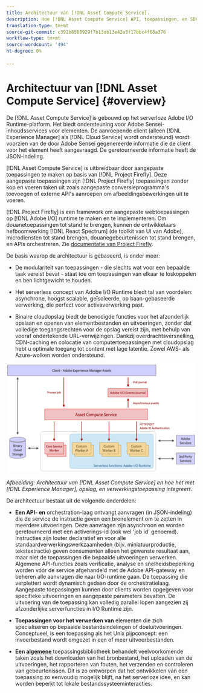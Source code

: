 ```yaml
---
title: Architectuur van [!DNL Asset Compute Service].
description: Hoe [!DNL Asset Compute Service] API, toepassingen, en SDK werken samen om de cloud-native service voor middelenverwerking te bieden.
translation-type: tm+mt
source-git-commit: c392b8588929f7b13db13e42a3f17bbc4f68a376
workflow-type: tm+mt
source-wordcount: '494'
ht-degree: 0%

---
```



# Architectuur van [!DNL Asset Compute Service] {#overview}

De [!DNL Asset Compute Service] is gebouwd op het serverloze Adobe I/O Runtime-platform. Het biedt ondersteuning voor Adobe Sensei-inhoudsservices voor elementen. De aanroepende client (alleen [!DNL Experience Manager] als [!DNL Cloud Service] wordt ondersteund) wordt voorzien van de door Adobe Sensei gegenereerde informatie die de client voor het element heeft aangevraagd. De geretourneerde informatie heeft de JSON-indeling.

[!DNL Asset Compute Service] is uitbreidbaar door aangepaste toepassingen te maken op basis van  [!DNL Project Firefly]. Deze aangepaste toepassingen zijn [!DNL Project Firefly] toepassingen zonder kop en voeren taken uit zoals aangepaste conversieprogramma&#39;s toevoegen of externe API&#39;s aanroepen om afbeeldingsbewerkingen uit te voeren.

[!DNL Project Firefly] is een framework om aangepaste webtoepassingen op  [!DNL Adobe I/O] runtime te maken en te implementeren. Om douanetoepassingen tot stand te brengen, kunnen de ontwikkelaars hefboomwerking [!DNL React Spectrum] (de toolkit van UI van Adobe), microdiensten tot stand brengen, douanegebeurtenissen tot stand brengen, en APIs orchestreren. Zie [documentatie van Project Firefly](https://www.adobe.io/apis/experienceplatform/project-firefly/docs.html).

De basis waarop de architectuur is gebaseerd, is onder meer:

* De modulariteit van toepassingen - die slechts wat voor een bepaalde taak vereist bevat - staat toe om toepassingen van elkaar te loskoppelen en hen lichtgewicht te houden.

* Het serverless concept van Adobe I/O Runtime biedt tal van voordelen: asynchrone, hoogst scalable, geïsoleerde, op baan-gebaseerde verwerking, die perfect voor activaverwerking past.

* Binaire cloudopslag biedt de benodigde functies voor het afzonderlijk opslaan en openen van elementbestanden en uitvoeringen, zonder dat volledige toegangsrechten voor de opslag vereist zijn, met behulp van vooraf ondertekende URL-verwijzingen. Dankzij overdrachtsversnelling, CDN-caching en colocatie van computertoepassingen met cloudopslag hebt u optimale toegang tot content met lage latentie. Zowel AWS- als Azure-wolken worden ondersteund.

![Architectuur van de Asset compute](assets/architecture-diagram.png)

*Afbeelding: Architectuur van  [!DNL Asset Compute Service] en hoe het met  [!DNL Experience Manager], opslag, en verwerkingstoepassing integreert.*

De architectuur bestaat uit de volgende onderdelen:

* **Een API- en** orchestration-laag ontvangt aanvragen (in JSON-indeling) die de service de instructie geven een bronelement om te zetten in meerdere uitvoeringen. Deze aanvragen zijn asynchroon en worden geretourneerd met een activerings-id (ook wel &#39;job id&#39; genoemd). Instructies zijn louter declaratief en voor alle standaardverwerkingswerkzaamheden (bijv. miniatuurproductie, tekstextractie) geven consumenten alleen het gewenste resultaat aan, maar niet de toepassingen die bepaalde uitvoeringen verwerken. Algemene API-functies zoals verificatie, analyse en snelheidsbeperking worden vóór de service afgehandeld met de Adobe API-gateway en beheren alle aanvragen die naar I/O-runtime gaan. De toepassing die verplettert wordt dynamisch gedaan door de orchestratielaag. Aangepaste toepassingen kunnen door clients worden opgegeven voor specifieke uitvoeringen en aangepaste parameters bevatten. De uitvoering van de toepassing kan volledig parallel lopen aangezien zij afzonderlijke serverfuncties in I/O Runtime zijn.

* **Toepassingen voor het verwerken van** elementen die zich specialiseren op bepaalde bestandsindelingen of doeluitvoeringen. Conceptueel, is een toepassing als het Unix pijpconcept: een invoerbestand wordt omgezet in een of meer uitvoerbestanden.

* **Een  [algemene ](https://github.com/adobe/asset-compute-sdk)** toepassingsbibliotheek behandelt veelvoorkomende taken zoals het downloaden van het bronbestand, het uploaden van de uitvoeringen, het rapporteren van fouten, het verzenden en controleren van gebeurtenissen. Dit is zo ontworpen dat het ontwikkelen van een toepassing zo eenvoudig mogelijk blijft, na het serverloze idee, en kan worden beperkt tot lokale bestandssysteeminteracties.

<!-- TBD:

* About the YAML file?
* See [https://github.com/AdobeDocs/project-firefly/blob/master/getting_started/first_app.md#5-anatomy-of-a-project-firefly-application](https://github.com/AdobeDocs/project-firefly/blob/master/getting_started/first_app.md#5-anatomy-of-a-project-firefly-application).

* minimize description to custom applications
* remove all internal stuff (e.g. Photoshop application, API Gateway) from text and diagram
* update diagram to focus on 3rd party custom applications ONLY
* Explain important transactions/handshakes?
* Flow of assets/control? See the illustration on the Nui diagrams wiki.
* Illustrations. See the SVG shared by Alex.
* Exceptions? Limitations? Call-outs? Gotchas?
* Do we want to add what basic processing is not available currently, that is expected by existing AEM customers?
-->
